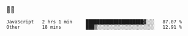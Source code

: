 ### 👨‍💻

<!--START_SECTION:waka-->

```text
JavaScript   2 hrs 1 min     █████████████████████▓░░░   87.07 %
Other        18 mins         ███▒░░░░░░░░░░░░░░░░░░░░░   12.91 %
```

<!--END_SECTION:waka-->
